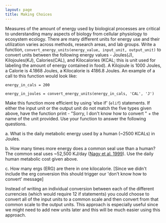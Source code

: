 ```yaml
---
layout: page
title: Making Choices
---
```


Measures of the amount of energy used by biological processes are
critical to understanding many aspects of biology from cellular
physiology to ecosystem ecology. There are many different units for
energy use and their utilization varies across methods, research areas,
and lab groups. Write a function, `convert_energy_units(energy_value,
input_unit, output_unit)` to convert units between the following energy
values - Joules(J), Kilojoules(KJ), Calories(CAL), and Kilocalories
(KCAL; this is unit used for labeling the amount of energy contained in
food). A Kilojoule is 1000 Joules, a Calorie is 4.1868 Joules, a
Kilocalorie is 4186.8 Joules. An example of a call to this function
would look like:

```
energy_in_cals = 200

energy_in_joules = convert_energy_units(energy_in_cals, 'CAL', 'J')
```

Make this function more efficient by using 'else if' (`elif`) statements.
If either the input unit or the output unit do not match the five types
given above, have the function print - "Sorry, I don't know how to
convert " + the name of the unit provided. Use your function to answer
the following questions.

​a. What is the daily metabolic energy used by a human (~2500 KCALs) in
Joules.

​b. How many times more energy does a common seal use than a human? The
common seal uses ~52,500 KJ/day ([Nagy et al.
1999](http://www.annualreviews.org/doi/abs/10.1146/annurev.nutr.19.1.247)).
Use the daily human metabolic cost given above.

​c. How many ergs (ERG) are there in one kilocalorie. [Since we didn't
include the erg conversion this should trigger our 'don't know how to
convert' message]

Instead of writing an individual conversion between each of the
different currencies (which would require 12 if statements) you could
choose to convert all of the input units to a common scale and then
convert from that common scale to the output units. This approach is
especially useful since we might need to add new units later and this
will be much easier using this approach.
